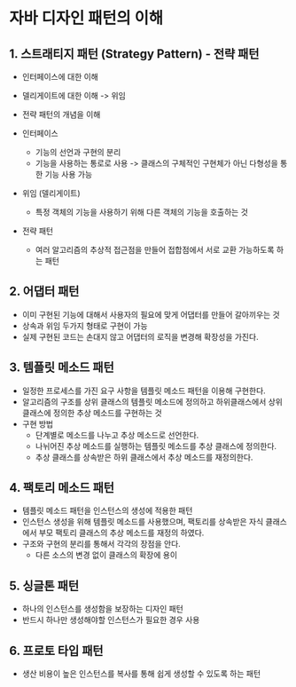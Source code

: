 # 자바 디자인 패턴의 이해


## 1. 스트래티지 패턴 (Strategy Pattern) - 전략 패턴
- 인터페이스에 대한 이해
- 델리게이트에 대한 이해 -> 위임
- 전략 패턴의 개념을 이해

- 인터페이스
  - 기능의 선언과 구현의 분리
  - 기능을 사용하는 통로로 사용 -> 클래스의 구체적인 구현체가 아닌 다형성을 통한 기능 사용 가능

- 위임 (델리게이트)
  - 특정 객체의 기능을 사용하기 위해 다른 객체의 기능을 호출하는 것

- 전략 패턴
  - 여러 알고리즘의 추상적 접근점을 만들어 접합점에서 서로 교환 가능하도록 하는 패턴


## 2. 어댑터 패턴
- 이미 구현된 기능에 대해서 사용자의 필요에 맞게 어댑터를 만들어 갈아끼우는 것
- 상속과 위임 두가지 형태로 구현이 가능
- 실제 구현된 코드는 손대지 않고 어댑터의 로직을 변경해 확장성을 가진다.

## 3. 템플릿 메소드 패턴
- 일정한 프로세스를 가진 요구 사항을 템플릿 메소드 패턴을 이용해 구현한다.
- 알고리즘의 구조를 상위 클래스의 템플릿 메소드에 정의하고 하위클래스에서 상위 클래스에 정의한 추상 메소드를 구현하는 것
- 구현 방법
  - 단계별로 메소드를 나누고 추상 메소드로 선언한다.
  - 나뉘어진 추상 메소드를 실행하는 템플릿 메소드를 추상 클래스에 정의한다.
  - 추상 클래스를 상속받은 하위 클래스에서 추상 메소드를 재정의한다.

## 4. 팩토리 메소드 패턴
- 템플릿 메소드 패턴을 인스턴스의 생성에 적용한 패턴
- 인스턴스 생성을 위해 템플릿 메소드를 사용했으며, 팩토리를 상속받은 자식 클래스에서 부모 팩토리 클래스의 추상 메소드를 재정의 하였다.
- 구조와 구현의 분리를 통해서 각각의 장점을 안다.
  - 다른 소스의 변경 없이 클래스의 확장에 용이

## 5. 싱글톤 패턴
- 하나의 인스턴스를 생성함을 보장하는 디자인 패턴
- 반드시 하나만 생성해야할 인스턴스가 필요한 경우 사용

## 6. 프로토 타입 패턴
- 생산 비용이 높은 인스턴스를 복사를 통해 쉽게 생성할 수 있도록 하는 패턴